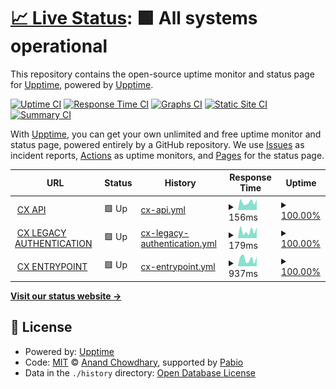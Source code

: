# [📈 Live Status](https://upptime.github.io/upptime): <!--live status--> **🟩 All systems operational**

This repository contains the open-source uptime monitor and status page for [Upptime](https://upptime.js.org), powered by [Upptime](https://github.com/upptime/upptime).

[![Uptime CI](https://github.com/nphippen/cx-uptime/workflows/Uptime%20CI/badge.svg)](https://github.com/nphippen/cx-uptime/actions?query=workflow%3A%22Uptime+CI%22)
[![Response Time CI](https://github.com/nphippen/cx-uptime/workflows/Response%20Time%20CI/badge.svg)](https://github.com/nphippen/cx-uptime/actions?query=workflow%3A%22Response+Time+CI%22)
[![Graphs CI](https://github.com/nphippen/cx-uptime/workflows/Graphs%20CI/badge.svg)](https://github.com/nphippen/cx-uptime/actions?query=workflow%3A%22Graphs+CI%22)
[![Static Site CI](https://github.com/nphippen/cx-uptime/workflows/Static%20Site%20CI/badge.svg)](https://github.com/nphippen/cx-uptime/actions?query=workflow%3A%22Static+Site+CI%22)
[![Summary CI](https://github.com/nphippen/cx-uptime/workflows/Summary%20CI/badge.svg)](https://github.com/nphippen/cx-uptime/actions?query=workflow%3A%22Summary+CI%22)

With [Upptime](https://upptime.js.org), you can get your own unlimited and free uptime monitor and status page, powered entirely by a GitHub repository. We use [Issues](https://github.com/upptime/upptime/issues) as incident reports, [Actions](https://github.com/nphippen/cx-uptime/actions) as uptime monitors, and [Pages](https://upptime.github.io/upptime) for the status page.

<!--start: status pages-->
<!-- This summary is generated by Upptime (https://github.com/upptime/upptime) -->
<!-- Do not edit this manually, your changes will be overwritten -->
<!-- prettier-ignore -->
| URL | Status | History | Response Time | Uptime |
| --- | ------ | ------- | ------------- | ------ |
| <img alt="" src="https://cdn-icons-png.flaticon.com/256/900/900782.png" height="13"> [CX API](https://connectapi.concentrixcx.com/health/ready) | 🟩 Up | [cx-api.yml](https://github.com/nphippen/cx-uptime/commits/HEAD/history/cx-api.yml) | <details><summary><img alt="Response time graph" src="./graphs/cx-api/response-time-week.png" height="20"> 156ms</summary><br><a href="https://nphippen.github.io/cx-uptime/history/cx-api"><img alt="Response time 184" src="https://img.shields.io/endpoint?url=https%3A%2F%2Fraw.githubusercontent.com%2Fnphippen%2Fcx-uptime%2FHEAD%2Fapi%2Fcx-api%2Fresponse-time.json"></a><br><a href="https://nphippen.github.io/cx-uptime/history/cx-api"><img alt="24-hour response time 50" src="https://img.shields.io/endpoint?url=https%3A%2F%2Fraw.githubusercontent.com%2Fnphippen%2Fcx-uptime%2FHEAD%2Fapi%2Fcx-api%2Fresponse-time-day.json"></a><br><a href="https://nphippen.github.io/cx-uptime/history/cx-api"><img alt="7-day response time 156" src="https://img.shields.io/endpoint?url=https%3A%2F%2Fraw.githubusercontent.com%2Fnphippen%2Fcx-uptime%2FHEAD%2Fapi%2Fcx-api%2Fresponse-time-week.json"></a><br><a href="https://nphippen.github.io/cx-uptime/history/cx-api"><img alt="30-day response time 180" src="https://img.shields.io/endpoint?url=https%3A%2F%2Fraw.githubusercontent.com%2Fnphippen%2Fcx-uptime%2FHEAD%2Fapi%2Fcx-api%2Fresponse-time-month.json"></a><br><a href="https://nphippen.github.io/cx-uptime/history/cx-api"><img alt="1-year response time 184" src="https://img.shields.io/endpoint?url=https%3A%2F%2Fraw.githubusercontent.com%2Fnphippen%2Fcx-uptime%2FHEAD%2Fapi%2Fcx-api%2Fresponse-time-year.json"></a></details> | <details><summary><a href="https://nphippen.github.io/cx-uptime/history/cx-api">100.00%</a></summary><a href="https://nphippen.github.io/cx-uptime/history/cx-api"><img alt="All-time uptime 99.99%" src="https://img.shields.io/endpoint?url=https%3A%2F%2Fraw.githubusercontent.com%2Fnphippen%2Fcx-uptime%2FHEAD%2Fapi%2Fcx-api%2Fuptime.json"></a><br><a href="https://nphippen.github.io/cx-uptime/history/cx-api"><img alt="24-hour uptime 100.00%" src="https://img.shields.io/endpoint?url=https%3A%2F%2Fraw.githubusercontent.com%2Fnphippen%2Fcx-uptime%2FHEAD%2Fapi%2Fcx-api%2Fuptime-day.json"></a><br><a href="https://nphippen.github.io/cx-uptime/history/cx-api"><img alt="7-day uptime 100.00%" src="https://img.shields.io/endpoint?url=https%3A%2F%2Fraw.githubusercontent.com%2Fnphippen%2Fcx-uptime%2FHEAD%2Fapi%2Fcx-api%2Fuptime-week.json"></a><br><a href="https://nphippen.github.io/cx-uptime/history/cx-api"><img alt="30-day uptime 100.00%" src="https://img.shields.io/endpoint?url=https%3A%2F%2Fraw.githubusercontent.com%2Fnphippen%2Fcx-uptime%2FHEAD%2Fapi%2Fcx-api%2Fuptime-month.json"></a><br><a href="https://nphippen.github.io/cx-uptime/history/cx-api"><img alt="1-year uptime 99.99%" src="https://img.shields.io/endpoint?url=https%3A%2F%2Fraw.githubusercontent.com%2Fnphippen%2Fcx-uptime%2FHEAD%2Fapi%2Fcx-api%2Fuptime-year.json"></a></details>
| <img alt="" src="https://cdn-icons-png.flaticon.com/256/900/900782.png" height="13"> [CX LEGACY AUTHENTICATION](https://identity.concentrixcx.com/health/ready) | 🟩 Up | [cx-legacy-authentication.yml](https://github.com/nphippen/cx-uptime/commits/HEAD/history/cx-legacy-authentication.yml) | <details><summary><img alt="Response time graph" src="./graphs/cx-legacy-authentication/response-time-week.png" height="20"> 179ms</summary><br><a href="https://nphippen.github.io/cx-uptime/history/cx-legacy-authentication"><img alt="Response time 239" src="https://img.shields.io/endpoint?url=https%3A%2F%2Fraw.githubusercontent.com%2Fnphippen%2Fcx-uptime%2FHEAD%2Fapi%2Fcx-legacy-authentication%2Fresponse-time.json"></a><br><a href="https://nphippen.github.io/cx-uptime/history/cx-legacy-authentication"><img alt="24-hour response time 55" src="https://img.shields.io/endpoint?url=https%3A%2F%2Fraw.githubusercontent.com%2Fnphippen%2Fcx-uptime%2FHEAD%2Fapi%2Fcx-legacy-authentication%2Fresponse-time-day.json"></a><br><a href="https://nphippen.github.io/cx-uptime/history/cx-legacy-authentication"><img alt="7-day response time 179" src="https://img.shields.io/endpoint?url=https%3A%2F%2Fraw.githubusercontent.com%2Fnphippen%2Fcx-uptime%2FHEAD%2Fapi%2Fcx-legacy-authentication%2Fresponse-time-week.json"></a><br><a href="https://nphippen.github.io/cx-uptime/history/cx-legacy-authentication"><img alt="30-day response time 230" src="https://img.shields.io/endpoint?url=https%3A%2F%2Fraw.githubusercontent.com%2Fnphippen%2Fcx-uptime%2FHEAD%2Fapi%2Fcx-legacy-authentication%2Fresponse-time-month.json"></a><br><a href="https://nphippen.github.io/cx-uptime/history/cx-legacy-authentication"><img alt="1-year response time 239" src="https://img.shields.io/endpoint?url=https%3A%2F%2Fraw.githubusercontent.com%2Fnphippen%2Fcx-uptime%2FHEAD%2Fapi%2Fcx-legacy-authentication%2Fresponse-time-year.json"></a></details> | <details><summary><a href="https://nphippen.github.io/cx-uptime/history/cx-legacy-authentication">100.00%</a></summary><a href="https://nphippen.github.io/cx-uptime/history/cx-legacy-authentication"><img alt="All-time uptime 99.99%" src="https://img.shields.io/endpoint?url=https%3A%2F%2Fraw.githubusercontent.com%2Fnphippen%2Fcx-uptime%2FHEAD%2Fapi%2Fcx-legacy-authentication%2Fuptime.json"></a><br><a href="https://nphippen.github.io/cx-uptime/history/cx-legacy-authentication"><img alt="24-hour uptime 100.00%" src="https://img.shields.io/endpoint?url=https%3A%2F%2Fraw.githubusercontent.com%2Fnphippen%2Fcx-uptime%2FHEAD%2Fapi%2Fcx-legacy-authentication%2Fuptime-day.json"></a><br><a href="https://nphippen.github.io/cx-uptime/history/cx-legacy-authentication"><img alt="7-day uptime 100.00%" src="https://img.shields.io/endpoint?url=https%3A%2F%2Fraw.githubusercontent.com%2Fnphippen%2Fcx-uptime%2FHEAD%2Fapi%2Fcx-legacy-authentication%2Fuptime-week.json"></a><br><a href="https://nphippen.github.io/cx-uptime/history/cx-legacy-authentication"><img alt="30-day uptime 100.00%" src="https://img.shields.io/endpoint?url=https%3A%2F%2Fraw.githubusercontent.com%2Fnphippen%2Fcx-uptime%2FHEAD%2Fapi%2Fcx-legacy-authentication%2Fuptime-month.json"></a><br><a href="https://nphippen.github.io/cx-uptime/history/cx-legacy-authentication"><img alt="1-year uptime 99.99%" src="https://img.shields.io/endpoint?url=https%3A%2F%2Fraw.githubusercontent.com%2Fnphippen%2Fcx-uptime%2FHEAD%2Fapi%2Fcx-legacy-authentication%2Fuptime-year.json"></a></details>
| <img alt="" src="https://cdn-icons-png.flaticon.com/256/900/900782.png" height="13"> [CX ENTRYPOINT](https://connect.concentrixcx.com/) | 🟩 Up | [cx-entrypoint.yml](https://github.com/nphippen/cx-uptime/commits/HEAD/history/cx-entrypoint.yml) | <details><summary><img alt="Response time graph" src="./graphs/cx-entrypoint/response-time-week.png" height="20"> 937ms</summary><br><a href="https://nphippen.github.io/cx-uptime/history/cx-entrypoint"><img alt="Response time 892" src="https://img.shields.io/endpoint?url=https%3A%2F%2Fraw.githubusercontent.com%2Fnphippen%2Fcx-uptime%2FHEAD%2Fapi%2Fcx-entrypoint%2Fresponse-time.json"></a><br><a href="https://nphippen.github.io/cx-uptime/history/cx-entrypoint"><img alt="24-hour response time 1421" src="https://img.shields.io/endpoint?url=https%3A%2F%2Fraw.githubusercontent.com%2Fnphippen%2Fcx-uptime%2FHEAD%2Fapi%2Fcx-entrypoint%2Fresponse-time-day.json"></a><br><a href="https://nphippen.github.io/cx-uptime/history/cx-entrypoint"><img alt="7-day response time 937" src="https://img.shields.io/endpoint?url=https%3A%2F%2Fraw.githubusercontent.com%2Fnphippen%2Fcx-uptime%2FHEAD%2Fapi%2Fcx-entrypoint%2Fresponse-time-week.json"></a><br><a href="https://nphippen.github.io/cx-uptime/history/cx-entrypoint"><img alt="30-day response time 913" src="https://img.shields.io/endpoint?url=https%3A%2F%2Fraw.githubusercontent.com%2Fnphippen%2Fcx-uptime%2FHEAD%2Fapi%2Fcx-entrypoint%2Fresponse-time-month.json"></a><br><a href="https://nphippen.github.io/cx-uptime/history/cx-entrypoint"><img alt="1-year response time 892" src="https://img.shields.io/endpoint?url=https%3A%2F%2Fraw.githubusercontent.com%2Fnphippen%2Fcx-uptime%2FHEAD%2Fapi%2Fcx-entrypoint%2Fresponse-time-year.json"></a></details> | <details><summary><a href="https://nphippen.github.io/cx-uptime/history/cx-entrypoint">100.00%</a></summary><a href="https://nphippen.github.io/cx-uptime/history/cx-entrypoint"><img alt="All-time uptime 100.00%" src="https://img.shields.io/endpoint?url=https%3A%2F%2Fraw.githubusercontent.com%2Fnphippen%2Fcx-uptime%2FHEAD%2Fapi%2Fcx-entrypoint%2Fuptime.json"></a><br><a href="https://nphippen.github.io/cx-uptime/history/cx-entrypoint"><img alt="24-hour uptime 100.00%" src="https://img.shields.io/endpoint?url=https%3A%2F%2Fraw.githubusercontent.com%2Fnphippen%2Fcx-uptime%2FHEAD%2Fapi%2Fcx-entrypoint%2Fuptime-day.json"></a><br><a href="https://nphippen.github.io/cx-uptime/history/cx-entrypoint"><img alt="7-day uptime 100.00%" src="https://img.shields.io/endpoint?url=https%3A%2F%2Fraw.githubusercontent.com%2Fnphippen%2Fcx-uptime%2FHEAD%2Fapi%2Fcx-entrypoint%2Fuptime-week.json"></a><br><a href="https://nphippen.github.io/cx-uptime/history/cx-entrypoint"><img alt="30-day uptime 100.00%" src="https://img.shields.io/endpoint?url=https%3A%2F%2Fraw.githubusercontent.com%2Fnphippen%2Fcx-uptime%2FHEAD%2Fapi%2Fcx-entrypoint%2Fuptime-month.json"></a><br><a href="https://nphippen.github.io/cx-uptime/history/cx-entrypoint"><img alt="1-year uptime 100.00%" src="https://img.shields.io/endpoint?url=https%3A%2F%2Fraw.githubusercontent.com%2Fnphippen%2Fcx-uptime%2FHEAD%2Fapi%2Fcx-entrypoint%2Fuptime-year.json"></a></details>

<!--end: status pages-->

[**Visit our status website →**](https://upptime.github.io/upptime)

## 📄 License

- Powered by: [Upptime](https://github.com/upptime/upptime)
- Code: [MIT](./LICENSE) © [Anand Chowdhary](https://anandchowdhary.com), supported by [Pabio](https://pabio.com)
- Data in the `./history` directory: [Open Database License](https://opendatacommons.org/licenses/odbl/1-0/)
